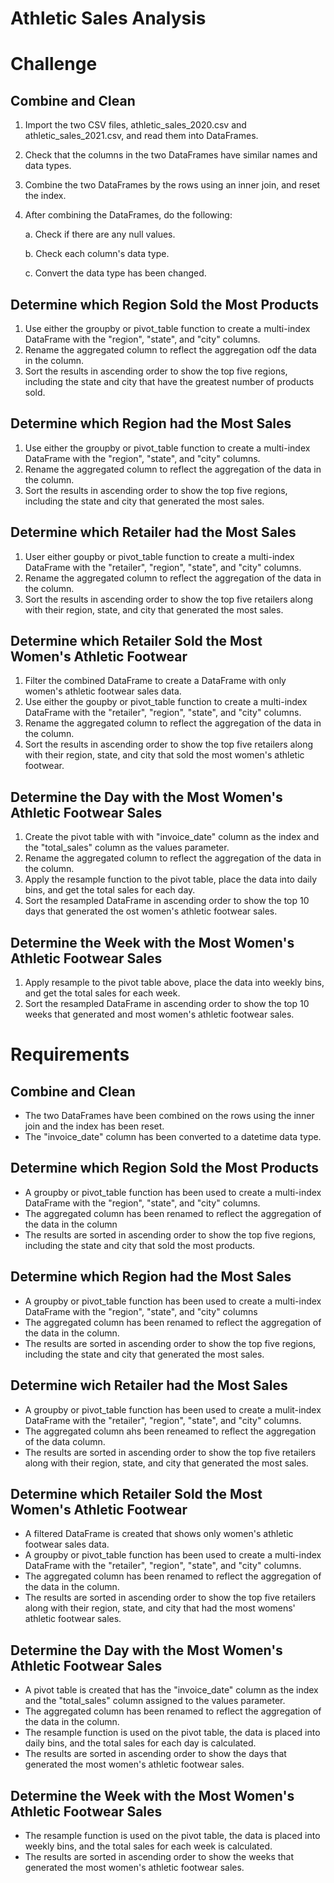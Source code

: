 # Athletic Sales Analysis
# Challenge
## Combine and Clean
1. Import the two CSV files, athletic_sales_2020.csv and athletic_sales_2021.csv, and read them into DataFrames.
2. Check that the columns in the two DataFrames have similar names and data types.
3. Combine the two DataFrames by the rows using an inner join, and reset the index.
4. After combining the DataFrames, do the following:

    a. Check if there are any null values.

    b. Check each column's data type.

    c. Convert the data type has been changed.

## Determine which Region Sold the Most Products
1. Use either the groupby or pivot_table function to create a multi-index DataFrame with the "region", "state", and "city" columns.
2. Rename the aggregated column to reflect the aggregation odf the data in the column.
3. Sort the results in ascending order to show the top five regions, including the state and city that have the greatest number of products sold.

## Determine which Region had the Most Sales
1. Use either the groupby or pivot_table function to create a multi-index DataFrame with the "region", "state", and "city" columns.
2. Rename the aggregated column to reflect the aggregation of the data in the column.
3. Sort the results in ascending order to show the top five regions, including the state and city that generated the most sales. 

## Determine which Retailer had the Most Sales
1. User either goupby or pivot_table function to create a multi-index DataFrame with the "retailer", "region", "state", and "city" columns.
2. Rename the aggregated column to reflect the aggregation of the data in the column.
3. Sort the results in ascending order to show the top five retailers along with their region, state, and city that generated the most sales.

## Determine which Retailer Sold the Most Women's Athletic Footwear
1. Filter the combined DataFrame to create a DataFrame with only women's athletic footwear sales data.
2. Use either the goupby or pivot_table function to create a multi-index DataFrame with the "retailer", "region", "state", and "city" columns.
3. Rename the aggregated column to reflect the aggregation of the data in the column.
4. Sort the results in ascending order to show the top five retailers along with their region, state, and city that sold the most women's athletic footwear.

## Determine the Day with the Most Women's Athletic Footwear Sales
1. Create the pivot table with with "invoice_date" column as the index and the "total_sales" column as the values parameter.
2. Rename the aggregated column to reflect the aggregation of the data in the column.
3. Apply the resample function to the pivot table, place the data into daily bins, and get the total sales for each day.
4. Sort the resampled DataFrame in ascending order to show the top 10 days that generated the ost women's athletic footwear sales.

## Determine the Week with the Most Women's Athletic Footwear Sales
1. Apply resample to the pivot table above, place the data into weekly bins, and get the total sales for each week.
2. Sort the resampled DataFrame in ascending order to show the top 10 weeks that generated and most women's athletic footwear sales.

# Requirements
## Combine and Clean
* The two DataFrames have been combined on the rows using the inner join and the index has been reset.
*   The "invoice_date" column has been converted to a datetime data type.
## Determine which Region Sold the Most Products
* A groupby or pivot_table function has been used to create a multi-index DataFrame with the "region", "state", and "city" columns.
* The aggregated column has been renamed to reflect the aggregation of the data in the column
* The results are sorted in ascending order to show the top five regions, including the state and city that sold the most products.
## Determine which Region had the Most Sales
* A groupby or pivot_table function has been used to create a multi-index DataFrame with the "region", "state", and "city" columns
* The aggregated column has been renamed to reflect the aggregation of the data in the column.
* The results are sorted in ascending order to show the top five regions, including the state and city that generated the most sales.
## Determine wich Retailer had the Most Sales
* A groupby or pivot_table function has been used to create a mulit-index DataFrame with the "retailer", "region", "state", and "city" columns.
* The aggregated column ahs been reneamed to reflect the aggregation of the data column.
* The results are sorted in ascending order to show the top five retailers along with their region, state, and city that generated the most sales.
## Determine which Retailer Sold the Most Women's Athletic Footwear
* A filtered DataFrame is created that shows only women's athletic footwear sales data.
* A groupby or pivot_table function has been used to create a multi-index DataFrame with the "retailer", "region", "state", and "city" columns.
* The aggregated column has been renamed to reflect the aggregation of the data in the column.
* The results are sorted in ascending order to show the top five retailers along with their region, state, and city that had the most womens' athletic footwear sales.
## Determine the Day with the Most Women's Athletic Footwear Sales
* A pivot table is created that has the "invoice_date" column as the index and the "total_sales" column assigned to the values parameter.
* The aggregated column has been renamed to reflect the aggregation of the data in the column.
* The resample function is used on the pivot table, the data is placed into daily bins, and the total sales for each day is calculated.
* The results are sorted in ascending order to show the days that generated the most women's athletic footwear sales.
## Determine the Week with the Most Women's Athletic Footwear Sales
* The resample function is used on the pivot table, the data is placed into weekly bins, and the total sales for each week is calculated.
* The results are sorted in ascending order to show the weeks that generated the most women's athletic footwear sales.

